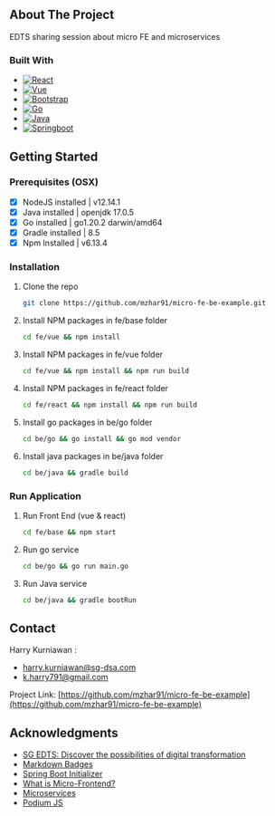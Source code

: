 <!-- ABOUT THE PROJECT -->

## About The Project

EDTS sharing session about micro FE and microservices

### Built With

* [![React][React.js]][React-url]
* [![Vue][Vue.js]][Vue-url]
* [![Bootstrap][Bootstrap.com]][Bootstrap-url]
* [![Go][Go.com]][Go-url]
* [![Java][Java.com]][Java-url]
* [![Springboot][Springboot.com]][Springboot-url]

<!-- GETTING STARTED -->

## Getting Started

### Prerequisites (OSX)
- [x] NodeJS installed | v12.14.1
- [x] Java installed | openjdk 17.0.5
- [x] Go installed | go1.20.2 darwin/amd64
- [x] Gradle installed | 8.5
- [x] Npm Installed | v6.13.4

### Installation
1. Clone the repo
   ```sh
   git clone https://github.com/mzhar91/micro-fe-be-example.git
   ```
2. Install NPM packages in fe/base folder
   ```sh
   cd fe/vue && npm install
   ```
3. Install NPM packages in fe/vue folder
   ```sh
   cd fe/vue && npm install && npm run build
   ```
4. Install NPM packages in fe/react folder
   ```sh
   cd fe/react && npm install && npm run build
   ```
5. Install go packages in be/go folder
   ```sh
   cd be/go && go install && go mod vendor
   ```
6. Install java packages in be/java folder
   ```sh
   cd be/java && gradle build
   ```

### Run Application
1. Run Front End (vue & react)
   ```sh
   cd fe/base && npm start
   ```
2. Run go service
   ```sh
   cd be/go && go run main.go
   ```
3. Run Java service
   ```sh
   cd be/java && gradle bootRun
   ```

<!-- CONTACT -->

## Contact

Harry Kurniawan :
- harry.kurniawan@sg-dsa.com
- k.harry791@gmail.com

Project Link: [https://github.com/mzhar91/micro-fe-be-example](https://github.com/mzhar91/micro-fe-be-example)


<!-- ACKNOWLEDGMENTS -->

## Acknowledgments

* [SG EDTS: Discover the possibilities of digital transformation](https://sg-edts.com)
* [Markdown Badges](https://github.com/Ileriayo/markdown-badges)
* [Spring Boot Initializer](https://start.spring.io/)
* [What is Micro-Frontend?](https://medium.com/geekculture/what-is-micro-frontend-benefits-of-using-micro-frontend-architecture-f6d667edb03d)
* [Microservices](https://microservices.io/)
* [Podium JS](https://podium-lib.io/)

<!-- MARKDOWN LINKS & IMAGES -->
<!-- https://www.markdownguide.org/basic-syntax/#reference-style-links -->

[React.js]: https://img.shields.io/badge/React-20232A?style=for-the-badge&logo=react&logoColor=61DAFB

[React-url]: https://reactjs.org/

[Vue.js]: https://img.shields.io/badge/Vue.js-35495E?style=for-the-badge&logo=vuedotjs&logoColor=4FC08D

[Vue-url]: https://vuejs.org/

[Bootstrap.com]: https://img.shields.io/badge/Bootstrap-563D7C?style=for-the-badge&logo=bootstrap&logoColor=white

[Bootstrap-url]: https://getbootstrap.com

[Go.com]: https://img.shields.io/badge/go-%2300ADD8.svg?style=for-the-badge&logo=go&logoColor=white

[Go-url]: https://go.dev/

[Java.com]: https://img.shields.io/badge/java-%23ED8B00.svg?style=for-the-badge&logo=openjdk&logoColor=white

[Java-url]: https://www.java.com/en/

[Springboot.com]: https://img.shields.io/badge/spring-%236DB33F.svg?style=for-the-badge&logo=spring&logoColor=white

[Springboot-url]: https://spring.io/projects/spring-boot